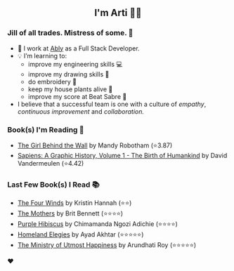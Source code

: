 <div align="center">
  
  ## I'm Arti 👋🏽
  
</div>
  
### Jill of all trades. Mistress of some. 👑

- 🔭 I work at [Ably](https://ably.com) as a Full Stack Developer.
- 💡 I’m learning to:
  - improve my engineering skills 💻
  - improve my drawing skills 🎨
  - do embroidery 🧵
  - keep my house plants alive 🌱
  - improve my score at Beat Sabre 🔼
- I believe that a successful team is one with a culture of _empathy_, _continuous improvement_ and _collaboration._


### Book(s) I'm Reading 📖
<!-- GOODREADS-LIST:START -->
- [The Girl Behind the Wall](https://www.goodreads.com/review/show/4765420709?utm_medium=api&utm_source=rss) by Mandy  Robotham (⭐️3.87)
- [Sapiens: A Graphic History, Volume 1 - The Birth of Humankind](https://www.goodreads.com/review/show/3771178926?utm_medium=api&utm_source=rss) by David Vandermeulen (⭐️4.42)
<!-- GOODREADS-LIST:END -->

### Last Few Book(s) I Read 📚
<!-- GOODREADS-READ-LIST:START -->
- [The Four Winds](https://www.goodreads.com/review/show/3773056218?utm_medium=api&utm_source=rss) by Kristin Hannah (⭐⭐)
- [The Mothers](https://www.goodreads.com/review/show/3369977630?utm_medium=api&utm_source=rss) by Brit Bennett (⭐⭐⭐⭐)
- [Purple Hibiscus](https://www.goodreads.com/review/show/4501561579?utm_medium=api&utm_source=rss) by Chimamanda Ngozi Adichie (⭐⭐⭐⭐)
- [Homeland Elegies](https://www.goodreads.com/review/show/3640659036?utm_medium=api&utm_source=rss) by Ayad Akhtar (⭐⭐⭐⭐⭐)
- [The Ministry of Utmost Happiness](https://www.goodreads.com/review/show/2017575356?utm_medium=api&utm_source=rss) by Arundhati Roy (⭐⭐⭐⭐⭐)
<!-- GOODREADS-READ-LIST:END -->
❤️
